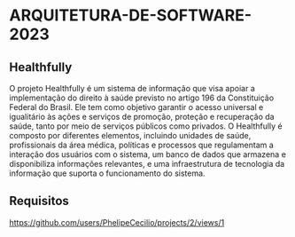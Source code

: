 # ARQUITETURA-DE-SOFTWARE-2023
## Healthfully

O projeto Healthfully é um sistema de informação que visa apoiar a implementação do direito à saúde previsto no artigo 196 da Constituição Federal do Brasil. Ele tem como objetivo garantir o acesso universal e igualitário às ações e serviços de promoção, proteção e recuperação da saúde, tanto por meio de serviços públicos como privados.
O Healthfully é composto por diferentes elementos, incluindo unidades de saúde, profissionais da área médica, políticas e processos que regulamentam a interação dos usuários com o sistema, um banco de dados que armazena e disponibiliza informações relevantes, e uma infraestrutura de tecnologia da informação que suporta o funcionamento do sistema.

## Requisitos

https://github.com/users/PhelipeCecilio/projects/2/views/1

